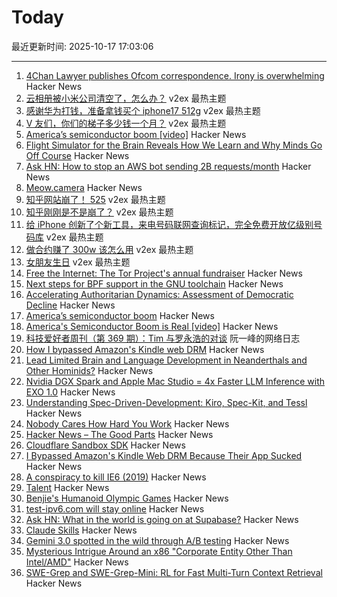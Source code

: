 # Today

最近更新时间: 2025-10-17 17:03:06

--- 
1. [4Chan Lawyer publishes Ofcom correspondence. Irony is overwhelming](https://alecmuffett.com/article/117792) Hacker News
2. [云相册被小米公司清空了，怎么办？](https://www.v2ex.com/t/1166380) v2ex 最热主题
3. [感谢华为打钱，准备拿钱买个 iphone17 512g](https://www.v2ex.com/t/1166341) v2ex 最热主题
4. [V 友们，你们的梯子多少钱一个月？](https://www.v2ex.com/t/1166326) v2ex 最热主题
5. [America’s semiconductor boom [video]](https://www.youtube.com/watch?v=T-jt3qBzJ4A) Hacker News
6. [Flight Simulator for the Brain Reveals How We Learn and Why Minds Go Off Course](https://now.tufts.edu/2025/10/16/flight-simulator-brain-reveals-how-we-learn-and-why-minds-sometimes-go-course) Hacker News
7. [Ask HN: How to stop an AWS bot sending 2B requests/month](https://news.ycombinator.com/item?id=45613567) Hacker News
8. [Meow.camera](https://meow.camera/) Hacker News
9. [知乎网站崩了！ 525](https://www.v2ex.com/t/1166308) v2ex 最热主题
10. [知乎刚刚是不是崩了？](https://www.v2ex.com/t/1166290) v2ex 最热主题
11. [给 iPhone 创新了个新工具，来电号码联网查询标记，完全免费开放亿级别号码库](https://www.v2ex.com/t/1166284) v2ex 最热主题
12. [做合约赚了 300w 该怎么用](https://www.v2ex.com/t/1166281) v2ex 最热主题
13. [女朋友生日](https://www.v2ex.com/t/1166279) v2ex 最热主题
14. [Free the Internet: The Tor Project's annual fundraiser](https://blog.torproject.org/2025-fundraiser-donations-matched/) Hacker News
15. [Next steps for BPF support in the GNU toolchain](https://lwn.net/Articles/1039827/) Hacker News
16. [Accelerating Authoritarian Dynamics: Assessment of Democratic Decline](https://steadystate1.substack.com/p/accelerating-authoritarian-dynamics) Hacker News
17. [America’s semiconductor boom](https://www.youtube.com/watch?v=T-jt3qBzJ4A) Hacker News
18. [America's Semiconductor Boom is Real [video]](https://www.youtube.com/watch?v=T-jt3qBzJ4A) Hacker News
19. [科技爱好者周刊（第 369 期）：Tim 与罗永浩的对谈](http://www.ruanyifeng.com/blog/2025/10/weekly-issue-369.html) 阮一峰的网络日志
20. [How I bypassed Amazon's Kindle web DRM](https://blog.pixelmelt.dev/kindle-web-drm/) Hacker News
21. [Lead Limited Brain and Language Development in Neanderthals and Other Hominids?](https://today.ucsd.edu/story/did-lead-limit-brain-and-language-development-in-neanderthals-and-other-extinct-hominids) Hacker News
22. [Nvidia DGX Spark and Apple Mac Studio = 4x Faster LLM Inference with EXO 1.0](https://blog.exolabs.net/nvidia-dgx-spark/) Hacker News
23. [Understanding Spec-Driven-Development: Kiro, Spec-Kit, and Tessl](https://martinfowler.com/articles/exploring-gen-ai/sdd-3-tools.html) Hacker News
24. [Nobody Cares How Hard You Work](https://alifeengineered.substack.com/p/nobody-cares-how-hard-you-work) Hacker News
25. [Hacker News – The Good Parts](https://smartmic.bearblog.dev/why-hacker-news/) Hacker News
26. [Cloudflare Sandbox SDK](https://sandbox.cloudflare.com/) Hacker News
27. [I Bypassed Amazon's Kindle Web DRM Because Their App Sucked](https://blog.pixelmelt.dev/kindle-web-drm/) Hacker News
28. [A conspiracy to kill IE6 (2019)](https://blog.chriszacharias.com/a-conspiracy-to-kill-ie6) Hacker News
29. [Talent](https://www.felixstocker.com/blog/talent) Hacker News
30. [Benjie's Humanoid Olympic Games](https://generalrobots.substack.com/p/benjies-humanoid-olympic-games) Hacker News
31. [test-ipv6.com will stay online](https://status.test-ipv6.com) Hacker News
32. [Ask HN: What in the world is going on at Supabase?](https://news.ycombinator.com/item?id=45609621) Hacker News
33. [Claude Skills](https://www.anthropic.com/news/skills) Hacker News
34. [Gemini 3.0 spotted in the wild through A/B testing](https://ricklamers.io/posts/gemini-3-spotted-in-the-wild/) Hacker News
35. [Mysterious Intrigue Around an x86 "Corporate Entity Other Than Intel/AMD"](https://www.phoronix.com/news/x86-Opcodes-Not-AMD-Or-Intel) Hacker News
36. [SWE-Grep and SWE-Grep-Mini: RL for Fast Multi-Turn Context Retrieval](https://cognition.ai/blog/swe-grep) Hacker News
